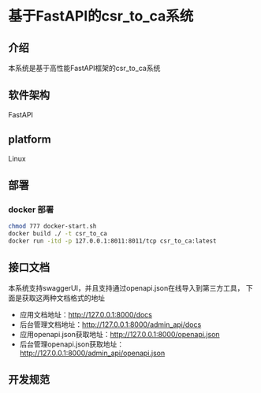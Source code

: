 # 基于FastAPI的csr_to_ca系统
## 介绍
本系统是基于高性能FastAPI框架的csr_to_ca系统
## 软件架构
FastAPI
## platform
Linux
## 部署
### docker 部署
```bash
chmod 777 docker-start.sh
docker build ./ -t csr_to_ca
docker run -itd -p 127.0.0.1:8011:8011/tcp csr_to_ca:latest
```


## 接口文档
本系统支持swaggerUI，并且支持通过openapi.json在线导入到第三方工具，
下面是获取这两种文档格式的地址 
- 应用文档地址：http://127.0.0.1:8000/docs
- 后台管理文档地址：http://127.0.0.1:8000/admin_api/docs
- 应用openapi.json获取地址：http://127.0.0.1:8000/openapi.json
- 后台管理openapi.json获取地址：http://127.0.0.1:8000/admin_api/openapi.json

## 开发规范
